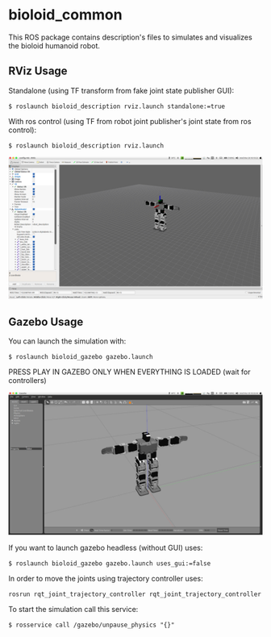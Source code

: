 # bioloid_common
This ROS package contains description's files to simulates and visualizes the bioloid humanoid robot. 


## RViz Usage
Standalone (using TF transform from fake joint state publisher GUI):
```
$ roslaunch bioloid_description rviz.launch standalone:=true
```

With ros control (using TF from robot joint publisher's joint state from ros control):
```
$ roslaunch bioloid_description rviz.launch
```

![system](bioloid_description/assets/images/bioloid_rviz.png)


## Gazebo Usage
You can launch the simulation with:

```
$ roslaunch bioloid_gazebo gazebo.launch
```

PRESS PLAY IN GAZEBO ONLY WHEN EVERYTHING IS LOADED (wait for controllers)

![system](bioloid_gazebo/assets/images/bioloid_gazebo.png)

If you want to launch gazebo headless (without GUI) uses:
```
$ roslaunch bioloid_gazebo gazebo.launch uses_gui:=false
```

In order to move the joints using trajectory controller uses:
```
rosrun rqt_joint_trajectory_controller rqt_joint_trajectory_controller
```

To start the simulation call this service:
```
$ rosservice call /gazebo/unpause_physics "{}" 
```

